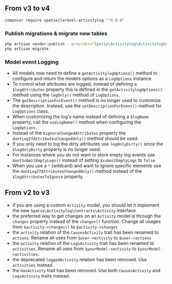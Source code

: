 ## From v3 to v4

``` bash
composer require spatie/laravel-activitylog "^4.0.0"
```

### Publish migrations & migrate new tables

``` bash
php artisan vendor:publish --provider="Spatie\Activitylog\ActivitylogServiceProvider" --tag="migrations"
php artisan migrate
```

### Model event Logging

- All models now need to define a `getActivitylogOptions()` method to configure and return the models options as a `LogOptions` instance.
- To control what attributes are logged, instead of defining a `$logAttributes` property this is defined in the `getActivitylogOptions()` method using the `logOnly()` method of `LogOptions`.
- The `getDescriptionForEvent()` method is no longer used to customize the description. Instead, use the `setDescriptionForEvent()` method for `LogOptions` class.
- When customizing the log's name instead of defining a `$logName` property, call the `useLogName()` method when configuring the `LogOptions`.
- Instead of the `$ignoreChangedAttributes` property the ` dontLogIfAttributesChangedOnly()` method should be used.
- If you only need to log the dirty attributes use `logOnlyDirty()` since the `$logOnlyDirty` property is no longer used.
- For instances where you do not want to store empty log events use `dontSubmitEmptyLogs()` instead of setting `$submitEmptyLogs` to `false`.
- When you use a `*` (wildcard) and want to ignore specific elements use the `dontLogIfAttributesChangedOnly()` method instead of the `$logAttributesToIgnore` property.

## From v2 to v3

- if you are using a custom `Activity` model, you should let it implement the new `Spatie\Activitylog\Contracts\Activity` interface
- the preferred way to get changes on an `Activity` model is through the `changes` property instead of the `changes()` function. Change all usages from
`$activity->changes()` to `$activity->changes`
- the `activity` relation of the `CausesActivity` trait has been renamed to `actions`.  Rename all uses from `$user->activity` to `$user->actions`
- the `activity` relation of the `LogsActivity` trait has been renamed to `activities`. Rename all uses from `$yourModel->activity` to `$yourModel->activities`.
- the deprecated `loggedActivity` relation has been removed. Use `activities` instead.
- the `HasActivity` trait has been removed. Use both `CausesActivity` and `LogsActivity` traits instead.
